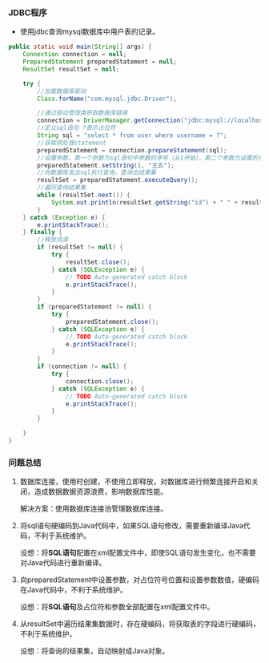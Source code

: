 ### JDBC程序

- 使用jdbc查询mysql数据库中用户表的记录。

```java
public static void main(String[] args) {
    Connection connection = null;
    PreparedStatement preparedStatement = null;
    ResultSet resultSet = null;

    try {
        //加载数据库驱动
        Class.forName("com.mysql.jdbc.Driver");

        //通过驱动管理类获取数据库链接
        connection = DriverManager.getConnection("jdbc:mysql://localhost:3306/mybatis?characterEncoding=utf-8", "root", "123456");
        //定义sql语句 ?表示占位符 
        String sql = "select * from user where username = ?";
        //获取预处理statement
        preparedStatement = connection.prepareStatement(sql);
        //设置参数，第一个参数为sql语句中参数的序号（从1开始），第二个参数为设置的参数值
        preparedStatement.setString(1, "王五");
        //向数据库发出sql执行查询，查询出结果集
        resultSet = preparedStatement.executeQuery();
        //遍历查询结果集
        while (resultSet.next()) {
            System.out.println(resultSet.getString("id") + " " + resultSet.getString("username"));
        }
    } catch (Exception e) {
        e.printStackTrace();
    } finally {
        //释放资源
        if (resultSet != null) {
            try {
                resultSet.close();
            } catch (SQLException e) {
                // TODO Auto-generated catch block
                e.printStackTrace();
            }
        }
        if (preparedStatement != null) {
            try {
                preparedStatement.close();
            } catch (SQLException e) {
                // TODO Auto-generated catch block
                e.printStackTrace();
            }
        }
        if (connection != null) {
            try {
                connection.close();
            } catch (SQLException e) {
                // TODO Auto-generated catch block
                e.printStackTrace();
            }
        }

    }
}
```

### 问题总结

1. 数据库连接，使用时创建，不使用立即释放，对数据库进行频繁连接开启和关闭，造成数据数据资源浪费，影响数据库性能。

   解决方案：使用数据库连接池管理数据库连接。

2. 将sql语句硬编码到Java代码中，如果SQL语句修改，需要重新编译Java代码，不利于系统维护。

   设想：将**SQL语句**配置在xml配置文件中，即使SQL语句发生变化，也不需要对Java代码进行重新编译。

3. 向preparedStatement中设置参数，对占位符号位置和设置参数数值，硬编码在Java代码中，不利于系统维护。

   设想：将**SQL语句**及占位符和参数全部配置在xml配置文件中。

4. 从resultSet中遍历结果集数据时，存在硬编码，将获取表的字段进行硬编码，不利于系统维护。

   设想：将查询的结果集，自动映射成Java对象。